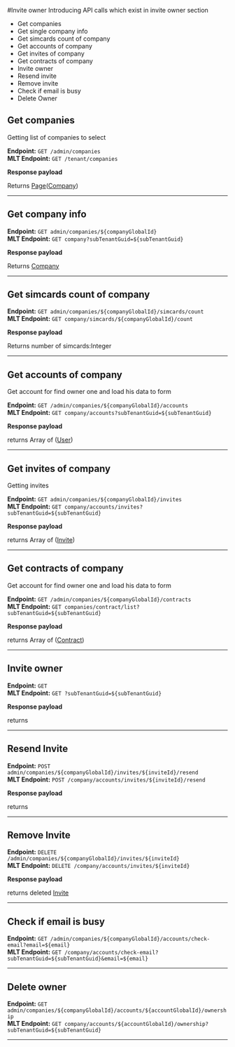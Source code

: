 #Invite owner
Introducing API calls which exist in invite owner section

* Get companies 
* Get single company info 
* Get simcards count of company
* Get accounts of company
* Get invites of company
* Get contracts of company
* Invite owner
* Resend invite
* Remove invite
* Check if email is busy
* Delete Owner

## Get companies 
Getting list of companies to select 

**Endpoint:** `GET /admin/companies`
<br>
**MLT Endpoint:** `GET /tenant/companies`

**Response payload**

Returns [Page](../../general-information/data-types/#Page(Type))([Company](../../general-information/data-types/#Company))

***

## Get company info

**Endpoint:** `GET admin/companies/${companyGlobalId}`
<br>
**MLT Endpoint:** `GET company?subTenantGuid=${subTenantGuid}`

**Response payload** 

Returns [Company](../../general-information/data-types/#Company)

***

## Get simcards count of company

**Endpoint:** `GET admin/companies/${companyGlobalId}/simcards/count`
<br>
**MLT Endpoint:** `GET company/simcards/${companyGlobalId}/count`

**Response payload** 

Returns number of simcards:Integer

***

## Get accounts of company
Get account for find owner one and load his data to form

**Endpoint:** `GET /admin/companies/${companyGlobalId}/accounts`
<br>
**MLT Endpoint:** `GET company/accounts?subTenantGuid=${subTenantGuid}`

**Response payload**

returns Array of ([User](../../general-information/data-types/#useraccount))

***

## Get invites of company
Getting invites

**Endpoint:** `GET admin/companies/${companyGlobalId}/invites`
<br>
**MLT Endpoint:** `GET company/accounts/invites?subTenantGuid=${subTenantGuid}`

**Response payload**

returns Array of ([Invite](../../general-information/data-types/#invite))

***

## Get contracts of company
Get account for find owner one and load his data to form

**Endpoint:** `GET /admin/companies/${companyGlobalId}/contracts`
<br>
**MLT Endpoint:** `GET companies/contract/list?subTenantGuid=${subTenantGuid}`

**Response payload**

returns Array of ([Contract](../../general-information/data-types/#contract))

***

## Invite owner

**Endpoint:** `GET `
<br>
**MLT Endpoint:** `GET ?subTenantGuid=${subTenantGuid}`

**Response payload**

returns 

***

## Resend Invite

**Endpoint:** `POST admin/companies/${companyGlobalId}/invites/${inviteId}/resend`
<br>
**MLT Endpoint:** `POST /company/accounts/invites/${inviteId}/resend`

**Response payload**

returns 

***

## Remove Invite


**Endpoint:** `DELETE /admin/companies/${companyGlobalId}/invites/${inviteId}`
<br>
**MLT Endpoint:** `DELETE /company/accounts/invites/${inviteId}`

**Response payload**

returns deleted [Invite](../../general-information/data-types/#invite) 

***

## Check if email is busy

**Endpoint:** `GET /admin/companies/${companyGlobalId}/accounts/check-email?email=${email}`
<br>
**MLT Endpoint:** `GET /company/accounts/check-email?subTenantGuid=${subTenantGuid}&email=${email}`

***

## Delete owner

**Endpoint:** `GET admin/companies/${companyGlobalId}/accounts/${accountGlobalId}/ownership`
<br>
**MLT Endpoint:** `GET company/accounts/${accountGlobalId}/ownership?subTenantGuid=${subTenantGuid}`

***


